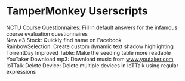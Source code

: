 # TamperMonkey Userscripts  
NCTU Course Questionnaires: Fill in default answers for the infamous course evaluation questionnaires \
New e3 Stock: Quickly find name on Facebook \
RainbowSelection: Create custom dynamic text shadow highlighting \
TorrentDay Improved Table: Make the seeding table more readable \
YouTaker Download mp3: Download music from www.youtaker.com \
IoTTalk Delete Device: Delete multiple devices in IoTTalk using regular expressions